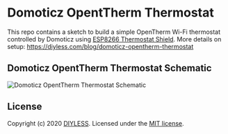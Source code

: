 # Domoticz OpentTherm Thermostat

This repo contains a sketch to build a simple OpenTherm Wi-Fi thermostat controlled by Domoticz using [ESP8266 Thermostat Shield](https://diyless.com/product/esp8266-thermostat-shield).
More details on setup: 
https://diyless.com/blog/domoticz-opentherm-thermostat

## Domoticz OpentTherm Thermostat Schematic
![Domoticz OpentTherm Thermostat Schematic](https://diyless.com/blog/opentherm-sample/master-opentherm-shield-connection.webp)

## License
Copyright (c) 2020 [DIYLESS](http://diyless.com/). Licensed under the [MIT license](/LICENSE?raw=true).
